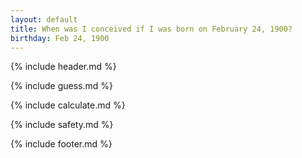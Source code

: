 ```yaml
---
layout: default
title: When was I conceived if I was born on February 24, 1900?
birthday: Feb 24, 1900
---
```


{% include header.md %}

{% include guess.md %}

{% include calculate.md %}

{% include safety.md %}

{% include footer.md %}



